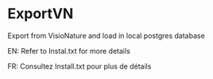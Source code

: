 # ExportVN
Export from VisioNature and load in local postgres database

EN: Refer to Instal.txt for more details

FR: Consultez Install.txt pour plus de détails
